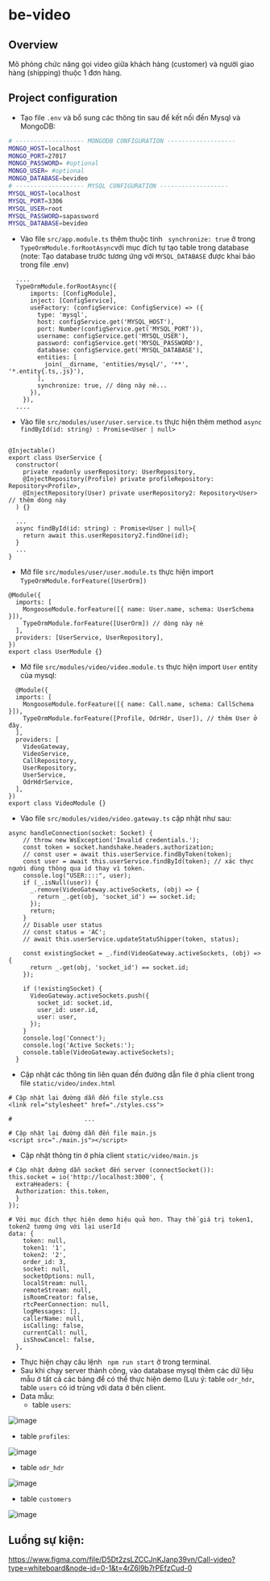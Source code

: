 # be-video

## Overview
Mô phỏng chức năng gọi video giữa khách hàng (customer) và người giao hàng (shipping) thuộc 1 đơn hàng.

## Project configuration
  - Tạo file ```.env``` và bổ sung các thông tin sau để kết nối đến Mysql và MongoDB:
```bash
# ------------------- MONGODB CONFIGURATION -------------------
MONGO_HOST=localhost
MONGO_PORT=27017
MONGO_PASSWORD= #optional
MONGO_USER= #optional
MONGO_DATABASE=bevideo
# ------------------- MYSQL CONFIGURATION -------------------
MYSQL_HOST=localhost
MYSQL_PORT=3306
MYSQL_USER=root
MYSQL_PASSWORD=sapassword
MYSQL_DATABASE=bevideo
```
  - Vào file ```src/app.module.ts``` thêm thuộc tính ``` synchronize: true``` ở trong ```TypeOrmModule.forRootAsync```với mục đích tự tạo table trong database (note: Tạo database trước tương ứng với ```MYSQL_DATABASE``` được khai báo trong file .env)
```
  ....
  TypeOrmModule.forRootAsync({
      imports: [ConfigModule],
      inject: [ConfigService],
      useFactory: (configService: ConfigService) => ({
        type: 'mysql',
        host: configService.get('MYSQL_HOST'),
        port: Number(configService.get('MYSQL_PORT')),
        username: configService.get('MYSQL_USER'),
        password: configService.get('MYSQL_PASSWORD'),
        database: configService.get('MYSQL_DATABASE'),
        entities: [
          join(__dirname, 'entities/mysql/', '**', '*.entity{.ts,.js}'),
        ],
        synchronize: true, // dòng này nè...
      }),
    }),
  ....
```
  - Vào file ```src/modules/user/user.service.ts``` thực hiện thêm method ```async findById(id: string) : Promise<User | null>```
```
  
@Injectable()
export class UserService {
  constructor(
    private readonly userRepository: UserRepository,
    @InjectRepository(Profile) private profileRepository: Repository<Profile>,
    @InjectRepository(User) private userRepository2: Repository<User> // thêm dòng này
  ) {}

  ...
  async findById(id: string) : Promise<User | null>{
    return await this.userRepository2.findOne(id);
  }
  ...
}
```
  - Mở file ```src/modules/user/user.module.ts``` thực hiện import ```TypeOrmModule.forFeature([UserOrm])```
```
@Module({
  imports: [
    MongooseModule.forFeature([{ name: User.name, schema: UserSchema }]),
    TypeOrmModule.forFeature([UserOrm]) // dòng này nè
  ],
  providers: [UserService, UserRepository],
})
export class UserModule {}
```
  - Mở file ```src/modules/video/video.module.ts``` thực hiện import ```User``` entity của mysql:
```
  @Module({
  imports: [
    MongooseModule.forFeature([{ name: Call.name, schema: CallSchema }]),
    TypeOrmModule.forFeature([Profile, OdrHdr, User]), // thêm User ở đây.
  ],
  providers: [
    VideoGateway,
    VideoService,
    CallRepository,
    UserRepository,
    UserService,
    OdrHdrService,
  ],
})
export class VideoModule {}
```
  - Vào file ```src/modules/video/video.gateway.ts``` cập nhật như sau:
```
async handleConnection(socket: Socket) {
    // throw new WsException('Invalid credentials.');
    const token = socket.handshake.headers.authorization;
    // const user = await this.userService.findByToken(token);
    const user = await this.userService.findById(token); // xác thực người dùng thông qua id thay vì token.
    console.log("USER::::", user);
    if (_.isNull(user)) {
      _.remove(VideoGateway.activeSockets, (obj) => {
        return _.get(obj, 'socket_id') == socket.id;
      });
      return;
    }
    // Disable user status
    // const status = 'AC';
    // await this.userService.updateStatuShipper(token, status);

    const existingSocket = _.find(VideoGateway.activeSockets, (obj) => {
      return _.get(obj, 'socket_id') == socket.id;
    });

    if (!existingSocket) {
      VideoGateway.activeSockets.push({
        socket_id: socket.id,
        user_id: user.id,
        user: user,
      });
    }
    console.log('Connect');
    console.log('Active Sockets:');
    console.table(VideoGateway.activeSockets);
  }
```
  - Cập nhật các thông tin liên quan đến đường dẫn file ở phía client trong file ```static/video/index.html```
```
# Cập nhật lại đường dẫn đến file style.css
<link rel="stylesheet" href="./styles.css">

#                    ...

# Cập nhật lại đường dẫn đến file main.js
<script src="./main.js"></script>

```
  - Cập nhật thông tin ở phía client ```static/video/main.js```
```
# Cập nhật đường dẫn socket đến server (connectSocket()):
this.socket = io('http://localhost:3000', {
  extraHeaders: {
  Authorization: this.token,
  }
});
```

```
# Với mục đích thực hiện demo hiệu quả hơn. Thay thế giá trị token1, token2 tương ứng với lại userId
data: {
    token: null,
    token1: '1',
    token2: '2',
    order_id: 3,
    socket: null,
    socketOptions: null,
    localStream: null,
    remoteStream: null,
    isRoomCreator: false,
    rtcPeerConnection: null,
    logMessages: [],
    callerName: null,
    isCalling: false,
    currentCall: null,
    isShowCancel: false,
  },
```
- Thực hiện chạy câu lệnh ``` npm run start``` ở trong terminal.
- Sau khi chạy server thành công, vào database mysql thêm các dữ liệu mẫu ở tất cả các bảng để có thể thực hiện demo (Lưu ý: table ```odr_hdr```, table ```users``` có id trùng với data ở bên client.
- Data mẫu:
  + table ```users```:
  
![image](https://github.com/clemence128/be-video/assets/86718789/f8231d4d-6ee5-403c-b44f-e6a0bb7016dd)


  + table ```profiles```:
    
![image](https://github.com/clemence128/be-video/assets/86718789/b4c42949-6eed-489f-b771-ffb3090be4bb)

  + table ```odr_hdr```
    
![image](https://github.com/clemence128/be-video/assets/86718789/526da0b9-f7fb-4ba0-9bbd-8e5354445c5f)

  + table ```customers```
    
![image](https://github.com/clemence128/be-video/assets/86718789/e22c76dd-65ed-4b68-bcc7-a11d2c9c6779)



## Luồng sự kiện:
https://www.figma.com/file/D5Dt2zsLZCCJnKJanp39vn/Call-video?type=whiteboard&node-id=0-1&t=4rZ6l9b7rPEfzCud-0
        
